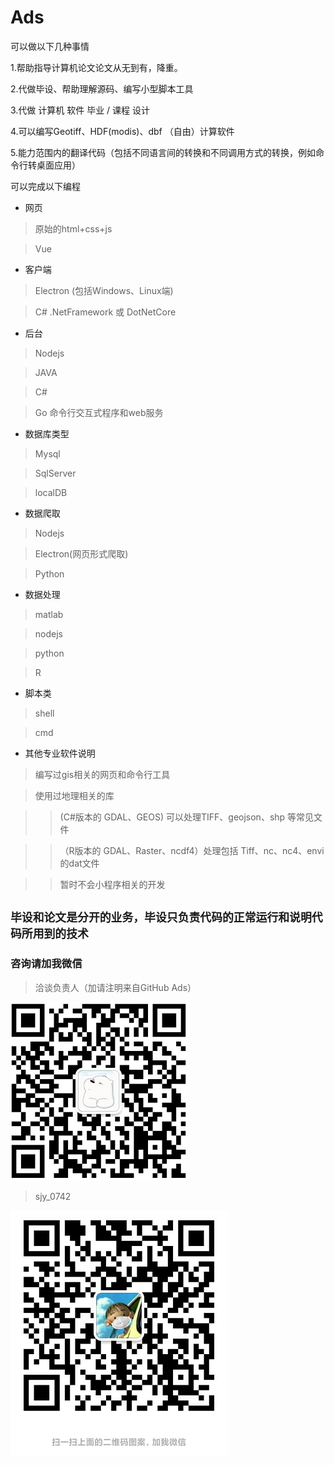 # Ads

可以做以下几种事情

1.帮助指导计算机论文论文从无到有，降重。

2.代做毕设、帮助理解源码、编写小型脚本工具

3.代做 计算机 软件 毕业 / 课程 设计

4.可以编写Geotiff、HDF(modis)、dbf （自由）计算软件

5.能力范围内的翻译代码（包括不同语言间的转换和不同调用方式的转换，例如命令行转桌面应用）

可以完成以下编程

- 网页
> 原始的html+css+js

> Vue


- 客户端
> Electron (包括Windows、Linux端)

> C# .NetFramework 或 DotNetCore


- 后台
> Nodejs

> JAVA

> C#

> Go 命令行交互式程序和web服务

- 数据库类型
> Mysql

> SqlServer

> localDB

- 数据爬取
> Nodejs

> Electron(网页形式爬取)

> Python

- 数据处理
> matlab

> nodejs

> python

> R

- 脚本类
> shell

> cmd

- 其他专业软件说明
> 编写过gis相关的网页和命令行工具

> 使用过地理相关的库

>> (C#版本的 GDAL、GEOS) 可以处理TIFF、geojson、shp 等常见文件

>>（R版本的 GDAL、Raster、ncdf4）处理包括 Tiff、nc、nc4、envi的dat文件

>> 暂时不会小程序相关的开发

## ```毕设和论文是分开的业务，毕设只负责代码的正常运行和说明代码所用到的技术```

### 咨询请加我微信

> 洽谈负责人（加请注明来自GitHub Ads）

![](./1585829627(1).png)

> sjy_0742

![](./weixin.png)
